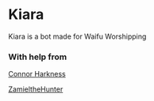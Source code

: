 # Kiara
Kiara is a bot made for Waifu Worshipping

### With help from
[Connor Harkness](https://github.com/Connor-Harkness)

[ZamieltheHunter](https://github.com/ZamieltheHunter)
